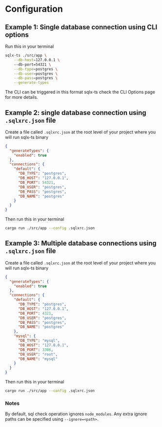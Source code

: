 # Configuration

## Example 1: Single database connection using CLI options

Run this in your terminal

```bash
sqlx-ts ./src/app \
    --db-host=127.0.0.1 \ 
    --db-port=54321 \
    --db-type=postgres \
    --db-user=postgres \
    --db-pass=postgres \
    --generate-types
```

The CLI can be triggered in this format sqlx-ts <path to source code> <options> check the CLI Options page for more details.


## Example 2: single database connection using `.sqlxrc.json` file

Create a file called `.sqlxrc.json`  at the root level of your project where you will run sqlx-ts binary

```json
{
  "generateTypes": {
    "enabled": true
  },
  "connections": {
    "default": {
      "DB_TYPE": "postgres",
      "DB_HOST": "127.0.0.1",
      "DB_PORT": 54321,
      "DB_USER": "postgres",
      "DB_PASS": "postgres",
      "DB_NAME": "postgres"
    }
  }
}
```

Then run this in your terminal

```bash
cargo run ./src/app --config .sqlxrc.json
```

## Example 3: Multiple database connections using `.sqlxrc.json` file

Create a file called `.sqlxrc.json`  at the root level of your project where you will run sqlx-ts binary

```json
{
  "generateTypes": {
    "enabled": true
  },
  "connections": {
    "default": {
      "DB_TYPE": "postgres",
      "DB_HOST": "127.0.0.1",
      "DB_PORT": 4321,
      "DB_USER": "postgres",
      "DB_PASS": "postgres",
      "DB_NAME": "postgres"
    },
    "mysql": {
      "DB_TYPE": "mysql",
      "DB_HOST": "127.0.0.1",
      "DB_PORT": 3306,
      "DB_USER": "root",
      "DB_NAME": "mysql"
    }
  }
}
```

Then run this in your terminal

```bash
cargo run ./src/app --config .sqlxrc.json
```


### Notes

By default, sql check operation ignores `node_modules`. Any extra ignore paths can be specified 
using `--ignore=<path>`.
